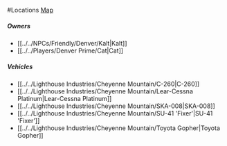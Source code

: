 #Locations
[Map](https://www.google.com/maps/@38.7826987,-104.8618337,11.94z/data=!4m2!6m1!1s1BrcfAzyifwU4Gk8I2KPeP9VoH8wz9w-K?hl=en)

##### Owners
- [[../../NPCs/Friendly/Denver/Kalt|Kalt]]
- [[../../Players/Denver Prime/Cat|Cat]]

##### Vehicles

- [[../../Lighthouse Industries/Cheyenne Mountain/C-260|C-260]]
- [[../../Lighthouse Industries/Cheyenne Mountain/Lear-Cessna Platinum|Lear-Cessna Platinum]]
- [[../../Lighthouse Industries/Cheyenne Mountain/SKA-008|SKA-008]]
- [[../../Lighthouse Industries/Cheyenne Mountain/SU-41 'Fixer'|SU-41 'Fixer']]
- [[../../Lighthouse Industries/Cheyenne Mountain/Toyota Gopher|Toyota Gopher]]